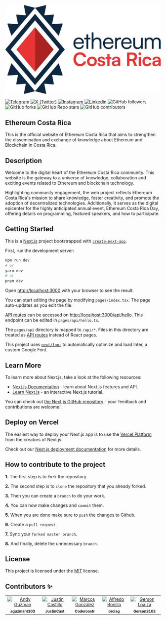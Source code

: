 <p align="center">
  <img src="docs/logo/Vector.svg" alt="Logo">
</p>

[![Telegram](https://img.shields.io/badge/Our_community-Telegram-blue?style=for-the-badge&logo=Telegram)](https://t.me/EthereumCR) [![X (Twitter)](<https://img.shields.io/badge/Follow_us-X_(Twitter)-black?style=for-the-badge&logo=X>)](https://twitter.com/EthereumCR) [![Instagram](https://img.shields.io/badge/Follow_us-Instagram-purple?style=for-the-badge&logo=Instagram)](https://www.instagram.com/ethereumcr/) [![Linkedin](https://img.shields.io/badge/Follow_us-Linkedin-darkblue?style=for-the-badge&logo=Linkedin)](https://www.linkedin.com/company/ethereum-costa-rica/) ![GitHub followers](https://img.shields.io/github/followers/Ethereum-Costa-Rica?style=for-the-badge&color=red) ![GitHub forks](https://img.shields.io/github/forks/Ethereum-Costa-Rica/ethereum.cr?style=for-the-badge&color=red) ![GitHub Repo stars](https://img.shields.io/github/stars/Ethereum-Costa-Rica/ethereum.cr?style=for-the-badge&color=red) ![GitHub contributors](https://img.shields.io/github/contributors/Ethereum-Costa-Rica/ethereum.cr?style=for-the-badge&color=red)

## Ethereum Costa Rica

This is the official website of Ethereum Costa Rica that aims to strengthen the dissemination and exchange of knowledge about Ethereum and Blockchain in Costa Rica.

## Description

Welcome to the digital heart of the Ethereum Costa Rica community. This website is the gateway to a universe of knowledge, collaboration and exciting events related to Ethereum and blockchain technology.

Highlighting community engagement, the web project reflects Ethereum Costa Rica's mission to share knowledge, foster creativity, and promote the adoption of decentralized technologies. Additionally, it serves as the digital epicenter for the highly anticipated annual event, Ethereum Costa Rica Day, offering details on programming, featured speakers, and how to participate.

## Getting Started

This is a [Next.js](https://nextjs.org/) project bootstrapped with [`create-next-app`](https://github.com/vercel/next.js/tree/canary/packages/create-next-app).

First, run the development server:

```bash
npm run dev
# or
yarn dev
# or
pnpm dev
```

Open [http://localhost:3000](http://localhost:3000) with your browser to see the result.

You can start editing the page by modifying `pages/index.tsx`. The page auto-updates as you edit the file.

[API routes](https://nextjs.org/docs/api-routes/introduction) can be accessed on [http://localhost:3000/api/hello](http://localhost:3000/api/hello). This endpoint can be edited in `pages/api/hello.ts`.

The `pages/api` directory is mapped to `/api/*`. Files in this directory are treated as [API routes](https://nextjs.org/docs/api-routes/introduction) instead of React pages.

This project uses [`next/font`](https://nextjs.org/docs/basic-features/font-optimization) to automatically optimize and load Inter, a custom Google Font.

## Learn More

To learn more about Next.js, take a look at the following resources:

- [Next.js Documentation](https://nextjs.org/docs) - learn about Next.js features and API.
- [Learn Next.js](https://nextjs.org/learn) - an interactive Next.js tutorial.

You can check out [the Next.js GitHub repository](https://github.com/vercel/next.js/) - your feedback and contributions are welcome!

## Deploy on Vercel

The easiest way to deploy your Next.js app is to use the [Vercel Platform](https://vercel.com/new?utm_medium=default-template&filter=next.js&utm_source=create-next-app&utm_campaign=create-next-app-readme) from the creators of Next.js.

Check out our [Next.js deployment documentation](https://nextjs.org/docs/deployment) for more details.

## How to contribute to the project

**1.** The first step is to `fork` the repository.

**2.** The second step is to `clone` the repository that you already forked.

**3.** Then you can create a `branch` to do your work.

**4.** You can now make changes and `commit` them.

**5.** When you are done make sure to `push` the changes to Github.

**6.** Create a `pull request`.

**7.** Sync your `forked master branch`.

**8.** And finally, delete the unnecessary `branch`.

## License

This project is licensed under the [MIT](https://github.com/Ethereum-Costa-Rica/ethereum.cr/blob/main/LICENSE) license.

## Contributors ✨

<table>
  <tbody>
    <tr>
      <td align="center" valign="top" width="14.28%"><a href="https://github.com/aguzmant103"><img src="https://avatars.githubusercontent.com/u/67167307?v=4" width="100px;" alt="Andy Guzman"/><br /><sub><b>aguzmant103 </b></sub></a><br /></td>
      <td align="center" valign="top" width="14.28%"><a href="https://github.com/JustinCast"><img src="https://avatars.githubusercontent.com/u/17890146?v=4" width="100px;" alt="Justin Castillo"/><br /><sub><b>JustinCast </b></sub></a><br /></td>
      <td align="center" valign="top" width="14.28%"><a href="https://github.com/Coderoostr"><img src="https://avatars.githubusercontent.com/u/103231131?v=4" width="100px;" alt="Marcos González"/><br /><sub><b>Coderoostr </b></sub></a><br /></td>
      <td align="center" valign="top" width="14.28%"><a href="https://github.com/brolag"><img src="https://avatars.githubusercontent.com/u/1393385?v=4" width="100px;" alt="Alfredo Bonilla"/><br /><sub><b>brolag </b></sub></a><br /></td>
      <td align="center" valign="top" width="14.28%"><a href="https://github.com/Gerson2102"><img src="https://avatars.githubusercontent.com/u/71728860?v=4" width="100px;" alt="Gerson Loaiza"/><br /><sub><b>Gerson2102 </b></sub></a><br /></td>
    </tr>
  </tbody>
</table>
